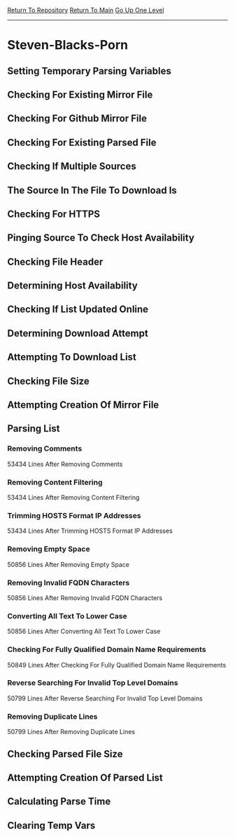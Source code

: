 [Return To Repository](https://github.com/deathbybandaid/piholeparser/)
[Return To Main](https://github.com/deathbybandaid/piholeparser/blob/master/RecentRunLogs/Mainlog.md)
[Go Up One Level](https://github.com/deathbybandaid/piholeparser/blob/master/RecentRunLogs/TopLevelScripts/30-Processing-Blacklists.md)
____________________________________
# Steven-Blacks-Porn
## Setting Temporary Parsing Variables
## Checking For Existing Mirror File
## Checking For Github Mirror File
## Checking For Existing Parsed File
## Checking If Multiple Sources
## The Source In The File To Download Is
## Checking For HTTPS
## Pinging Source To Check Host Availability
## Checking File Header
## Determining Host Availability
## Checking If List Updated Online
## Determining Download Attempt
## Attempting To Download List
## Checking File Size
## Attempting Creation Of Mirror File
## Parsing List
### Removing Comments
53434 Lines After Removing Comments
### Removing Content Filtering
53434 Lines After Removing Content Filtering
### Trimming HOSTS Format IP Addresses
53434 Lines After Trimming HOSTS Format IP Addresses
### Removing Empty Space
50856 Lines After Removing Empty Space
### Removing Invalid FQDN Characters
50856 Lines After Removing Invalid FQDN Characters
### Converting All Text To Lower Case
50856 Lines After Converting All Text To Lower Case
### Checking For Fully Qualified Domain Name Requirements
50849 Lines After Checking For Fully Qualified Domain Name Requirements
### Reverse Searching For Invalid Top Level Domains
50799 Lines After Reverse Searching For Invalid Top Level Domains
### Removing Duplicate Lines
50799 Lines After Removing Duplicate Lines
## Checking Parsed File Size
## Attempting Creation Of Parsed List
## Calculating Parse Time
## Clearing Temp Vars
